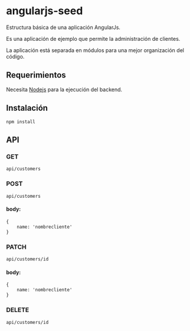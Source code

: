 # angularjs-seed
Estructura básica de una aplicación AngularJs.

Es una aplicación de ejemplo que permite la administración de clientes. 

La aplicación está separada en módulos para una mejor organización del código.

## Requerimientos
Necesita [Nodejs](https://nodejs.org/) para la ejecución del backend.

## Instalación
    npm install

## API
### GET
    api/customers

### POST
    api/customers

#### body:

    {
        name: 'nombrecliente'
    }

### PATCH
    api/customers/id

#### body:

    {
        name: 'nombrecliente'
    }

### DELETE
    api/customers/id
